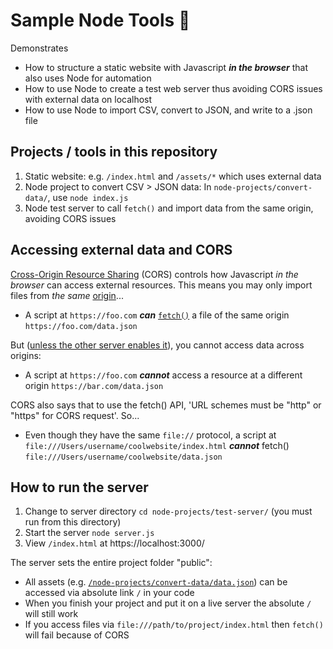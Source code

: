 


# Sample Node Tools 🦋

Demonstrates

- How to structure a static website with Javascript ***in the browser*** that also uses Node for automation
- How to use Node to create a test web server thus avoiding CORS issues with external data on localhost
- How to use Node to import CSV, convert to JSON, and write to a .json file

## Projects / tools in this repository

1. Static website: e.g. `/index.html` and `/assets/*` which uses external data
1. Node project to convert CSV > JSON data: In `node-projects/convert-data/`, use `node index.js` 
1. Node test server to call `fetch()` and import data from the same origin, avoiding CORS issues






## Accessing external data and CORS

[Cross-Origin Resource Sharing](https://developer.mozilla.org/en-US/docs/Web/HTTP/CORS) (CORS) controls how Javascript *in the browser* can access external resources. This means you may only import files from *the same* [origin](https://developer.mozilla.org/en-US/docs/Glossary/Origin)...

- A script at `https://foo.com` ***can*** [`fetch()`](https://developer.mozilla.org/en-US/docs/Web/API/Fetch_API/Using_Fetch) a file of the same origin `https://foo.com/data.json`

But ([unless the other server enables it](https://expressjs.com/en/resources/middleware/cors.html)), you cannot access data across origins:

- A script at `https://foo.com` ***cannot*** access a resource at a different origin `https://bar.com/data.json`

CORS also says that to use the fetch() API, 'URL schemes must be "http" or "https" for CORS request'. So...

- Even though they have the same `file://` protocol, a script at `file:///Users/username/coolwebsite/index.html` ***cannot*** fetch() `file:///Users/username/coolwebsite/data.json`





## How to run the server

1. Change to server directory `cd node-projects/test-server/` (you must run from this directory)
1. Start the server `node server.js`
1. View `/index.html` at https://localhost:3000/


The server sets the entire project folder "public":

- All assets (e.g. [`/node-projects/convert-data/data.json`](https://localhost:3000/node-projects/convert-data/data.json)) can be accessed via absolute link `/` in your code
- When you finish your project and put it on a live server the absolute `/` will still work
- If you access files via `file:///path/to/project/index.html` then `fetch()` will fail because of CORS
